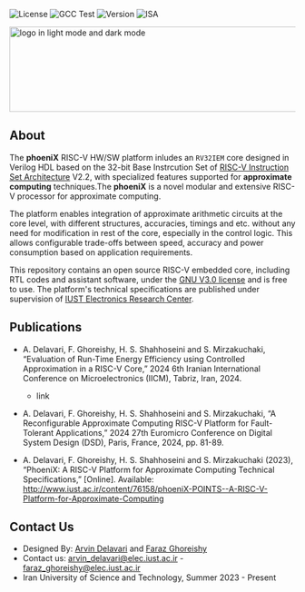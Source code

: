 ![License](https://img.shields.io/github/license/phoeniX-Digital-Design/AssembleX?color=dark-green)
![GCC Test](https://img.shields.io/badge/GCC_tests-passed-dark_green)
![Version](https://img.shields.io/badge/Version-0.4.1-blue)
![ISA](https://img.shields.io/badge/RV32-IEM_extension-blue)

<picture>
    <source media="(prefers-color-scheme: dark)" srcset="https://github.com/phoeniX-Digital-Design/phoeniX/blob/main/Documents/Images/phoenix_full_logotype_bb.png" width="530" height="150" style="vertical-align:middle">
    <img alt="logo in light mode and dark mode" src="https://github.com/phoeniX-Digital-Design/phoeniX/blob/main/Documents/Images/phoenix_full_logotype.png" width="530" height="150" style="vertical-align:middle"> 
</picture> 

## About
 
The **phoeniX** RISC-V HW/SW platform inludes an `RV32IEM` core designed in Verilog HDL based on the 32-bit Base Instrcution Set of [RISC-V Instruction Set Architecture](http://riscv.org/) V2.2, with specialized features supported for **approximate computing** techniques.The **phoeniX** is a novel modular and extensive RISC-V processor for approximate computing.

The platform enables integration of approximate arithmetic circuits at the core level, with different structures, accuracies, timings and etc. without any need for modification in rest of the core, especially in the control logic. This allows configurable trade-offs between speed, accuracy and power consumption based on application requirements.



This repository contains an open source RISC-V embedded core, including RTL codes and assistant software, under the [GNU V3.0 license](https://en.wikipedia.org/wiki/GNU_General_Public_License) and is free to use. The platform's technical specifications are published under supervision of [IUST Electronics Research Center](http://idea.iust.ac.ir/content/76317/phoeniX-POINTS--A-RISC-V-Platform-for-Approximate-Computing-Version-0.1-Technical-Specifications).


## Publications

- A. Delavari, F. Ghoreishy, H. S. Shahhoseini and S. Mirzakuchaki, “Evaluation of Run-Time Energy Efficiency using Controlled Approximation in a RISC-V Core,” 2024 6th Iranian International Conference on Microelectronics (IICM), Tabriz, Iran, 2024.
    - link
- A. Delavari, F. Ghoreishy, H. S. Shahhoseini and S. Mirzakuchaki, “A Reconfigurable Approximate Computing RISC-V Platform for Fault-Tolerant Applications,” 2024 27th Euromicro Conference on Digital System Design (DSD), Paris, France, 2024, pp. 81-89.

- A. Delavari, F. Ghoreishy, H. S. Shahhoseini and S. Mirzakuchaki (2023), “PhoeniX: A RISC-V Platform for Approximate Computing Technical Specifications,” [Online]. Available: http://www.iust.ac.ir/content/76158/phoeniX-POINTS--A-RISC-V-Platform-for-Approximate-Computing


## Contact Us

- Designed By: [Arvin Delavari](https://github.com/ArvinDelavari) and [Faraz Ghoreishy](https://github.com/FarazGhoreishy)
- Contact us: arvin_delavari@elec.iust.ac.ir - faraz_ghoreishy@elec.iust.ac.ir
- Iran University of Science and Technology, Summer 2023 - Present





